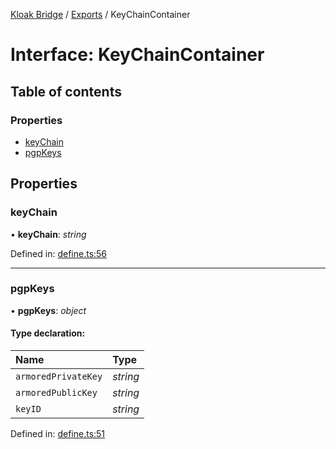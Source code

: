 [Kloak Bridge](../README.md) / [Exports](../modules.md) / KeyChainContainer

# Interface: KeyChainContainer

## Table of contents

### Properties

- [keyChain](keychaincontainer.md#keychain)
- [pgpKeys](keychaincontainer.md#pgpkeys)

## Properties

### keyChain

• **keyChain**: *string*

Defined in: [define.ts:56](https://github.com/CoNET-project/kloak-bridge/blob/dd2c22c/src/define.ts#L56)

___

### pgpKeys

• **pgpKeys**: *object*

#### Type declaration:

Name | Type |
:------ | :------ |
`armoredPrivateKey` | *string* |
`armoredPublicKey` | *string* |
`keyID` | *string* |

Defined in: [define.ts:51](https://github.com/CoNET-project/kloak-bridge/blob/dd2c22c/src/define.ts#L51)
